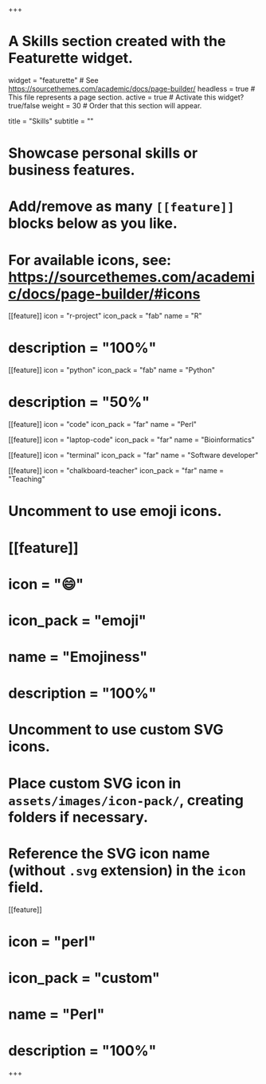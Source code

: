 +++
# A Skills section created with the Featurette widget.
widget = "featurette"  # See https://sourcethemes.com/academic/docs/page-builder/
headless = true  # This file represents a page section.
active = true  # Activate this widget? true/false
weight = 30  # Order that this section will appear.

title = "Skills"
subtitle = ""

# Showcase personal skills or business features.
# 
# Add/remove as many `[[feature]]` blocks below as you like.
# 
# For available icons, see: https://sourcethemes.com/academic/docs/page-builder/#icons

[[feature]]
  icon = "r-project"
  icon_pack = "fab"
  name = "R"
#  description = "100%"
  
[[feature]]
  icon = "python"
  icon_pack = "fab"
  name = "Python"
#  description = "50%"  

[[feature]]
  icon = "code"
  icon_pack = "far"
  name = "Perl"
  
[[feature]]
  icon = "laptop-code"
  icon_pack = "far"
  name = "Bioinformatics"

[[feature]]
  icon = "terminal"
  icon_pack = "far"
  name = "Software developer"

[[feature]]
  icon = "chalkboard-teacher"
  icon_pack = "far"
  name = "Teaching"
  
# Uncomment to use emoji icons.
# [[feature]]
#  icon = ":smile:"
#  icon_pack = "emoji"
#  name = "Emojiness"
#  description = "100%"  

# Uncomment to use custom SVG icons.
# Place custom SVG icon in `assets/images/icon-pack/`, creating folders if necessary.
# Reference the SVG icon name (without `.svg` extension) in the `icon` field.
[[feature]]
#  icon = "perl"
#  icon_pack = "custom"
#  name = "Perl"
#  description = "100%"

+++
